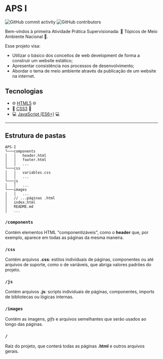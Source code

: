 # APS I
![GitHub commit activity](https://img.shields.io/github/commit-activity/w/yodono-unip/aps-i)
![GitHub contributors](https://img.shields.io/github/contributors/yodono-unip/aps-i)

Bem-vindos à primeira Atividade Prática Supervisionada: 🌱 Tópicos de Meio Ambiente Nacional 🌱.

Esse projeto visa:

- Utilizar o básico dos conceitos de web development de forma a construir um website estático;
- Apresentar consistência nos processos de desenvolvimento;
- Abordar o tema de meio ambiente através da publicação de um website na internet.

## Tecnologias

- 🌐 [HTML5](https://developer.mozilla.org/pt-BR/docs/Web/HTML) 🌐
- 💅 [CSS3](https://developer.mozilla.org/pt-BR/docs/Web/CSS) 💅
- 💻 [JavaScript (ES6+)](https://developer.mozilla.org/pt-BR/docs/Web/JavaScript) 💻

---

## Estrutura de pastas

```
APS-I
└───components
│   │   header.html
│   │   footer.html
│   │   ...
└───css
│   │   variables.css
│   │   ...
└───js
│   │   ...
└───images
│   │   ...
│   // ...páginas .html 
│   index.html
│   README.md
│   ...
```

### `/components`
Contém elementos HTML "componentizáveis", como o **header** que, por exemplo, aparece em todas as páginas da mesma maneira.

### `/css`
Contém arquivos **.css**: estilos individuais de páginas, componentes ou até arquivos de suporte, como o de variáveis, que abriga valores padrões do projeto.

### `/js`
Contém arquivos **.js**: scripts individuais de páginas, componentes, imports de bibliotecas ou lógicas internas.

### `/images`
Contém as imagens, _gifs_ e arquivos semelhantes que serão usados ao longo das páginas.

### `/`
Raíz do projeto, que conterá todas as páginas **.html** e outros arquivos gerais.
